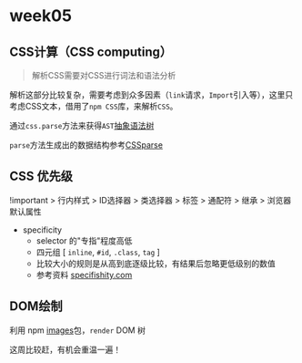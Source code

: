 # week05

## CSS计算（CSS computing）

>解析CSS需要对CSS进行词法和语法分析

解析这部分比较复杂，需要考虑到众多因素（`link`请求，`Import`引入等），这里只考虑CSS文本，借用了`npm CSS`库，来解析`CSS`。

通过`css.parse`方法来获得`AST`[抽象语法树](https://zh.wikipedia.org/wiki/%E6%8A%BD%E8%B1%A1%E8%AA%9E%E6%B3%95%E6%A8%B9)

`parse`方法生成出的数据结构参考[CSSparse](https://www.npmjs.com/package/css#example-1)

## CSS 优先级

!important > 行内样式 > ID选择器 > 类选择器 > 标签 > 通配符 > 继承 > 浏览器默认属性

- specificity
  - selector 的"专指"程度高低
  - 四元组 [ `inline`, `#id`, `.class`, `tag` ]
  - 比较大小的规则是从高到底逐级比较，有结果后忽略更低级别的数值
  - 参考资料 [specifishity.com](https://specifishity.com/)

## DOM绘制

利用 npm [images](https://www.npmjs.com/package/images)包，`render` DOM 树

这周比较赶，有机会重温一遍！
